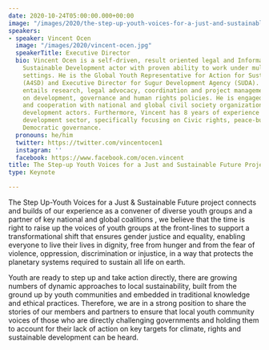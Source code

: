 ```yaml
---
date: 2020-10-24T05:00:00.000+00:00
image: "/images/2020/the-step-up-youth-voices-for-a-just-and-sustainable-future-project.jpg"
speakers:
- speaker: Vincent Ocen
  image: "/images/2020/vincent-ocen.jpg"
  speakerTitle: Executive Director
  bio: Vincent Ocen is a self-driven, result oriented legal and Information Technology
    Sustainable Development actor with proven ability to work under multidisciplinary
    settings. He is the Global Youth Representative for Action for Sustainable Development
    (A4SD) and Executive Director for Sugur Development Agency (SUDA).  His work mainly
    entails research, legal advocacy, coordination and project management focused
    on development, governance and human rights policies. He is engaged in networking
    and cooperation with national and global civil society organizations and other
    development actors. Furthermore, Vincent has 8 years of experience in the community
    development sector, specifically focusing on Civic rights, peace-building and
    Democratic governance.
  pronouns: he/him
  twitter: https://twitter.com/vincentocen1
  instagram: ''
  facebook: https://www.facebook.com/ocen.vincent
title: The Step-up Youth Voices for a Just and Sustainable Future Project
type: Keynote

---
```

The Step Up-Youth Voices for a Just & Sustainable Future project connects and builds of our experience as a convener of diverse youth groups and a partner of key national and global coalitions , we believe that the time is right to raise up the voices of youth groups at the front-lines to support a transformational shift that ensures gender justice and equality, enabling everyone to live their lives in dignity, free from hunger and from the fear of violence, oppression, discrimination or injustice, in a way that protects the planetary systems required to sustain all life on earth.

Youth are ready to step up and take action directly, there are growing numbers of dynamic approaches to local sustainability, built from the ground up by youth communities and embedded in traditional knowledge and ethical practices. Therefore, we are in a strong position to share the stories of our members and partners to ensure that local youth community voices of those who are directly challenging governments and holding them to account for their lack of action on key targets for climate, rights and sustainable development can be heard.